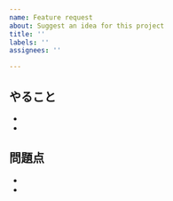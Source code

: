 ```yaml
---
name: Feature request
about: Suggest an idea for this project
title: ''
labels: ''
assignees: ''

---
```


**やること**
- 
- 
- 
**問題点**
- 
-
-

